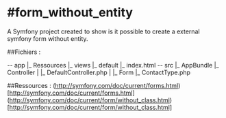 #form_without_entity
====================

A Symfony project created to show is it possible to create a external symfony form without entity.

##Fichiers :

-- app
    |_ Ressources
        |_ views
            |_ default
                |_ index.html
-- src
    |_ AppBundle
        |_ Controller
        |   |_ DefaultController.php
        |
        |_ Form
            |_ ContactType.php


##Ressources :
(http://symfony.com/doc/current/forms.html)[http://symfony.com/doc/current/forms.html]
(http://symfony.com/doc/current/form/without_class.html)[http://symfony.com/doc/current/form/without_class.html]


